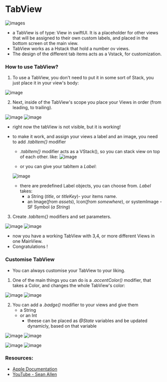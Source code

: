 # TabView 

![images](https://github.com/user-attachments/assets/1f6e6eef-03c3-4e88-9364-2ac386a2a445)

- a TabView is of type: View in swiftUI. It is a placeholder for other views that will be assigned to their own custom labels, and placed in the bottom screen ot the main view.
- TabView works as a Hstack that hold a number ov views.
- The design of the different tab items acts as a Vstack, for customization.

### How to use TabView?

1. To use a TabView, you don't need to put it in some sort of Stack, you just place it in your view's body:
   
![image](https://github.com/user-attachments/assets/4ce883d5-2993-4bb1-a069-53b1ab685dd8)

2. Next, inside of the TabView's scope you place your Views in order (from leading, to trailing).

![image](https://github.com/user-attachments/assets/0faa2cd8-17b1-44d3-8cb2-fdb189b39507) ![image](https://github.com/user-attachments/assets/4b8b3bc7-ba93-4ceb-8d29-339c5b9529b5)

- right now the tabView is not visible, but it is working!
- to make it work, and assign your views a label and an image, you need to add _.tabItem{}_ modifier
  -  _.tabItem{}_ modifier acts as a VStack(), so you can stack view on top of each other. like: ![image](https://github.com/user-attachments/assets/6ecd35e7-38f6-4b6f-b09a-8a8e3835434a)


  - or you can give your tabItem a *Label*:
    
  ![image](https://github.com/user-attachments/assets/7006e408-1771-4b01-84e7-322ce9481b1a)

  - there are predefined Label objects, you can choose from. *Label* takes:
      - a String (_title_, or _titleKey_)- your items name.
      - an Image(_from assets_), Icon(_from somewhere_), or systemImage - SF Symbol (_a String_)

3. Create _.tabItem{}_ modifiers and set parameters.

![image](https://github.com/user-attachments/assets/99eb814a-7b47-4f17-910d-9689c7121801) ![image](https://github.com/user-attachments/assets/15305705-fd52-4a40-bb6c-f32d79d4c879)

- now you have a working TabView with 3,4, or more different Views in one MainView.
- Congratulations !

### Customise TabView

- You can always customise your TabView to your liking.
1. One of the main things you can do is a _.accentColor()_ modifier, that takes a Color, and changes the whole TabView's color:

![image](https://github.com/user-attachments/assets/8debb4d1-aed2-45f1-b87c-f13a79267de9) ![image](https://github.com/user-attachments/assets/391d6664-fead-4dce-ad92-9cbea9663b37)

2. You can add a _.badge()_ modifier to your views and give them
   - a String
   - or an Int
        - theese can be placed as _@State_ variables and be updated dynamicly, based on that variable
          
 ![image](https://github.com/user-attachments/assets/31636d07-4df9-4058-8de9-6be329f3d0c2) ![image](https://github.com/user-attachments/assets/9a758d27-e27e-43a0-b433-6f8d38116db0)

 ![image](https://github.com/user-attachments/assets/83b52448-e3af-4da9-b028-cfbf21abf859)  ![image](https://github.com/user-attachments/assets/bd18c231-1dac-4349-9feb-975177748ee8)









 ### Resources:
- [Apple Documentation](https://developer.apple.com/documentation/swiftui/tabview)
- [YouTube - Sean Allen](https://www.youtube.com/watch?v=tnNFoZ7CkP8)
  




